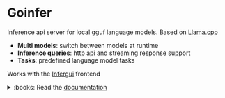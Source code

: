 # Goinfer

Inference api server for local gguf language models. Based on [Llama.cpp](https://github.com/ggerganov/llama.cpp)

- **Multi models**: switch between models at runtime
- **Inference queries**: http api and streaming response support
- **Tasks**: predefined language model tasks

Works with the [Infergui](https://github.com/synw/infergui) frontend

<details>
<summary>:books: Read the <a href="https://synw.github.io/goinfer/">documentation</a></summary>

 - [Get started](https://synw.github.io/goinfer/get_started)
    - [Install](https://synw.github.io/goinfer/get_started/install)
    - [Configure](https://synw.github.io/goinfer/get_started/configure)
    - [Run](https://synw.github.io/goinfer/get_started/run)
 - [Llama api](https://synw.github.io/goinfer/llama_api)
    - [Models state](https://synw.github.io/goinfer/llama_api/models_state)
    - [Load model](https://synw.github.io/goinfer/llama_api/load_model)
    - [Inference](https://synw.github.io/goinfer/llama_api/inference)
    - [Tasks](https://synw.github.io/goinfer/llama_api/tasks)
 - [Openai api](https://synw.github.io/goinfer/openai_api)
    - [Configure](https://synw.github.io/goinfer/openai_api/configure)
    - [Endpoints](https://synw.github.io/goinfer/openai_api/endpoints)

</details>